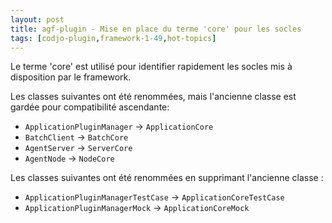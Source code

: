 ```yaml
---
layout: post
title: agf-plugin - Mise en place du terme 'core' pour les socles
tags: [codjo-plugin,framework-1-49,hot-topics]
---
```

Le terme 'core' est utilisé pour identifier rapidement les socles mis à disposition par le framework.

Les classes suivantes ont été renommées, mais l'ancienne classe est gardée pour compatibilité ascendante: 
* ```ApplicationPluginManager``` -> ```ApplicationCore```
* ```BatchClient``` -> ```BatchCore```
* ```AgentServer``` -> ```ServerCore```
* ```AgentNode``` -> ```NodeCore```

Les classes suivantes ont été renommées en supprimant l'ancienne classe : 
* ```ApplicationPluginManagerTestCase``` -> ```ApplicationCoreTestCase```
* ```ApplicationPluginManagerMock``` -> ```ApplicationCoreMock```
